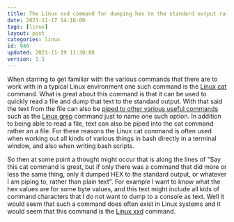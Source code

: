 ```yaml
---
title: The Linux xxd command for dumping hex to the standard output rather than text
date: 2021-11-17 14:18:00
tags: [linux]
layout: post
categories: linux
id: 940
updated: 2021-11-19 11:30:08
version: 1.1
---
```


When starring to get familiar with the various commands that there are to work with in a typical Linux environment one such command is the [Linux cat](/2020/11/11/linux-cat/) command. What is great about this command is that it can be used to quickly read a file and dump that text to the standard output. With that said the text from the file can also be [piped to other various useful commands](/2020/10/09/linux-pipe/) such as the [Linux grep](/2020/09/14/linux-grep/) command just to name one such option. In addition to being able to read a file, text can also be piped into the cat command rather an a file. For these reasons the Linux cat command is often used when working out all kinds of various things in bash directly in a terminal window, and also when writing bash scripts.

So then at some point a thought might occur that is along the lines of "Say this cat command is great, but if only there was a command that did more or less the same thing, only it dumped HEX to the standard output, or whatever I am piping to, rather than plain text". For example I want to know what the hex values are for some byte values, and this text might include all kids of command characters that I do not want to dump to a console as text. Well it would seem that such a command does often exist in Linux systems and it would seem that this command is the [Linux xxd](https://linux.die.net/man/1/xxd) command.

<!-- more -->

